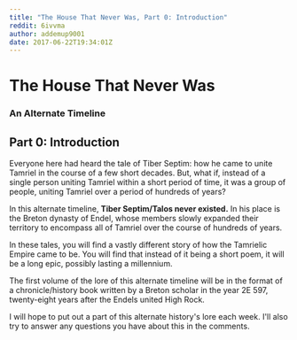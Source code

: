 ```yaml
---
title: "The House That Never Was, Part 0: Introduction"
reddit: 6ivvma
author: addemup9001
date: 2017-06-22T19:34:01Z
---
```


# The House That Never Was
### An Alternate Timeline
## Part 0: Introduction

Everyone here had heard the tale of Tiber Septim: how he came to unite Tamriel in the course of a few short decades. But, what if, instead of a single person uniting Tamriel within a short period of time, it was a group of people, uniting Tamriel over a period of hundreds of years?

In this alternate timeline, **Tiber Septim/Talos never existed.** In his place is the Breton dynasty of Endel, whose members slowly expanded their territory to encompass all of Tamriel over the course of hundreds of years.

In these tales, you will find a vastly different story of how the Tamrielic Empire came to be. You will find that instead of it being a short poem, it will be a long epic, possibly lasting a millennium.

The first volume of the lore of this alternate timeline will be in the format of a chronicle/history book written by a Breton scholar in the year 2E 597, twenty-eight years after the Endels united High Rock.

I will hope to put out a part of this alternate history's lore each week. I'll also try to answer any questions you have about this in the comments.
